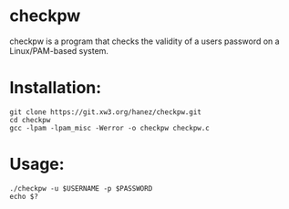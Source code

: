 # checkpw

checkpw is a program that checks the validity of a users password on a Linux/PAM-based system.

# Installation:

```
git clone https://git.xw3.org/hanez/checkpw.git
cd checkpw
gcc -lpam -lpam_misc -Werror -o checkpw checkpw.c
```

# Usage:

```
./checkpw -u $USERNAME -p $PASSWORD
echo $?
```

